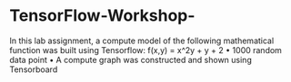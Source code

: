 # TensorFlow-Workshop-
In this lab assignment, a compute model of the following mathematical function was built using Tensorflow: f(x,y) = x^2y + y + 2
•	1000 random data point 
•	A compute graph was constructed and shown using Tensorboard 


 



 



